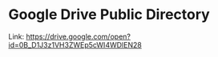 # Google Drive Public Directory

Link: https://drive.google.com/open?id=0B_D1J3z1VH3ZWEp5cWI4WDlEN28
